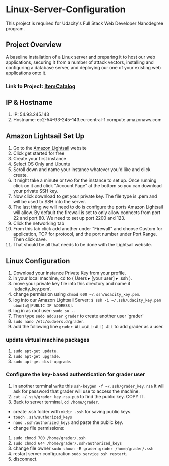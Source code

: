 # Linux-Server-Configuration
This project is required for Udacity's Full Stack Web Developer Nanodegree program.

## Project Overview
A baseline installation of a Linux server and preparing it to host our web applications, securing it from a number of attack vectors, installing and configuring a database server, and deploying our one of your existing web applications onto it.

### Link to Project: [ItemCatalog](http://54.93.245.143.xip.io/)

## IP & Hostname
1. IP: 54.93.245.143 
2. Hostname: ec2-54-93-245-143.eu-central-1.compute.amazonaws.com

## Amazon Lightsail Set Up
1. Go to the [Amazon Lightsail](https://lightsail.aws.amazon.com/) website
2. Click get started for free
3. Create your first instance
4. Select OS Only and Ubuntu 
5. Scroll down and name your instance whatever you'd like and click create.
6. It might take a minute or two for the instance to set up. Once running click on it and click "Account Page" at the bottom so you can download your private SSH key. 
7. Now click download to get your private key. The file type is .pem and will be used to SSH into the server.
8. The last thing we will need to do is configure the ports Amazon Lightsail will allow. By default the firewall is set to only allow connects from port 22 and port 80. We need to set up port 2200 and 123.
9. Click the networking tab 
10. From this tab click add another under "Firewall" and choose Custom for application, TCP for protocol, and the port number under Port Range. Then click save. 
11. That should be all that needs to be done with the Lightsail website.
## Linux Configuration
1. Download your instance Private Key from your profile.
2. in your local machine, cd to ( Users⁩ ▸ [your user] ▸ .ssh ).
3. move your private key file into this directory and name it 'udacity_key.pem'.
4. change permission using `chmod 600 ~/.ssh/udacity_key.pem`.
5. log into our Amazon Lightsail Server: `$ ssh -i ~/.ssh/udacity_key.pem ubuntu@[PUBLIC IP ADDRESS]`.
6. log in as root user: `sudo su -`.
7. Then type `sudo adduser grader` to create another user 'grader' 
8. `sudo nano /etc/sudoers.d/grader`.
9. add the following line `grader ALL=(ALL:ALL) ALL` to add grader as a user.
### update virtual machine packages
1. `sudo apt-get update`.
2. `sudo apt-get upgrade`.
3. `sudo apt-get dist-upgrade`.
### Configure the key-based authentication for grader user
1. in another terminal write this `ssh-keygen -f ~/.ssh/grader_key.rsa` it will ask for password that grader will use to access the machine.
2. `cat ~/.ssh/grader_key.rsa.pub` to find the public key. COPY IT.
3. Back to server terminal, `cd /home/grader`.
* create .ssh folder with `mkdir .ssh` for saving public keys.
* `touch .ssh/authorized_keys`
* `nano .ssh/authorized_keys` and paste the public key.
* change file permissions:
1. `sudo chmod 700 /home/grader/.ssh`
2. `sudo chmod 644 /home/grader/.ssh/authorized_keys`
3. change file owner `sudo chown -R grader:grader /home/grader/.ssh`
4. restart server configuration `sudo service ssh restart`.
5. disconnect.





